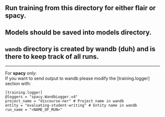 ## Run training from this directory for either flair or spacy.
## Models should be saved into models directory.
## `wandb` directory is created by wandb (duh) and is there to keep track of all runs.

---
For **spacy** only:<br>
If you want to send output to wandb please modify the [training.logger] section with:

```
[training.logger]
@loggers = "spacy.WandbLogger.v4"
project_name = "discourse-ner" # Project name in wandb
entity = "evaluating-student-writing" # Entity name in wandb
run_name = "<NAME_OF_RUN>"
```
